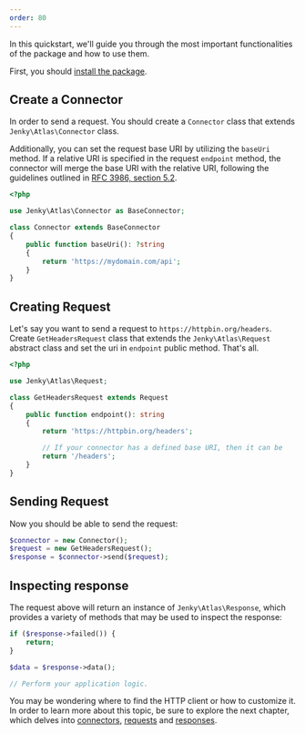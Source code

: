 ```yaml
---
order: 80
---
```


In this quickstart, we'll guide you through the most important functionalities of the package and how to use them.

First, you should [install the package](./installation.md).

## Create a Connector

In order to send a request. You should create a `Connector` class that extends `Jenky\Atlas\Connector` class.

Additionally, you can set the request base URI by utilizing the `baseUri` method. If a relative URI is specified in the request `endpoint` method, the connector will merge the base URI with the relative URI, following the guidelines outlined in [RFC 3986, section 5.2](https://www.rfc-editor.org/rfc/rfc3986#section-5.2).

```php
<?php

use Jenky\Atlas\Connector as BaseConnector;

class Connector extends BaseConnector
{
    public function baseUri(): ?string
    {
        return 'https://mydomain.com/api';
    }
}
```

## Creating Request

Let's say you want to send a request to `https://httpbin.org/headers`. Create `GetHeadersRequest` class that extends the `Jenky\Atlas\Request` abstract class and set the uri in `endpoint` public method. That's all.

```php
<?php

use Jenky\Atlas\Request;

class GetHeadersRequest extends Request
{
    public function endpoint(): string
    {
        return 'https://httpbin.org/headers';

        // If your connector has a defined base URI, then it can be
        return '/headers';
    }
}
```

## Sending Request

Now you should be able to send the request:

```php
$connector = new Connector();
$request = new GetHeadersRequest();
$response = $connector->send($request);
```

## Inspecting response

The request above will return an instance of `Jenky\Atlas\Response`, which provides a variety of methods that may be used to inspect the response:

```php
if ($response->failed()) {
    return;
}

$data = $response->data();

// Perform your application logic.
```

You may be wondering where to find the HTTP client or how to customize it. In order to learn more about this topic, be sure to explore the next chapter, which delves into [connectors](./../basic/connectors.md), [requests](./../basic/requests.md) and [responses](./../basic/responses.md).
